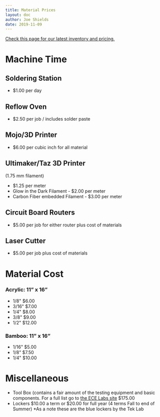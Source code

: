 ```yaml
---
title: Material Prices
layout: doc
author: Joe Shields
date: 2019-11-09
---
```


[Check this page for our latest inventory and pricing.][inventory]

# Machine Time
## Soldering Station
- $1.00 per day

## Reflow Oven
- $2.50 per job / includes solder paste 

## Mojo/3D Printer
- $6.00 per cubic inch for all material

## Ultimaker/Taz 3D Printer
(1.75 mm filament)  
- $1.25 per meter 
- Glow in the Dark Filament - $2.00 per meter
- Carbon Fiber embedded Filament - $3.00 per meter

## Circuit Board Routers
- $5.00 per job for either router plus cost of materials

## Laser Cutter
- $5.00 per job plus cost of materials

# Material Cost
### Acrylic: 11” x 16”
- 1/8" $6.00
- 3/16" $7.00
- 1/4" $8.00
- 3/8" $9.00
- 1/2" $12.00

### Bamboo:  11” x 16”
- 1/16" $5.00
- 1/8” $7.50
- 1/4" $10.00

# Miscellaneous

- Tool Box (contains a fair amount of the testing equipment and basic components. For a full list go to [the ECE Labs site][ECE Labs] $175.00
- Lockers $10.00 a term or $20.00 for full year (4 terms Fall to end of Summer) *As a note these are the blue lockers by the Tek Lab

[ECE Labs]: http://web.cecs.pdx.edu/~ecelab/
[inventory]: [https://docs.google.com/spreadsheets/d/e/2PACX-1vRctTWgzjjFlbtDmUZ98G7og6jb6IJ1X1vd8zwDnGen3mGZxCVO0T1Jp2Iw2ze2l4Bet2ey2GKlb9wB/pubhtml](https://docs.google.com/spreadsheets/d/e/2PACX-1vSy2tACJnVOon0_VF75Fo0Aj-I5TJjd7ckUuy9WtD-kGMqwXkSLTKipag1j-d6NTOb_gN5wnvR9bneB/pubhtml)
